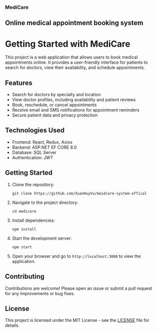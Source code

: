 ### MediCare
## Online medical appointment booking system

# Getting Started with MediCare

This project is a web application that allows users to book medical appointments online. It provides a user-friendly interface for patients to search for doctors, view their availability, and schedule appointments.

## Features

- Search for doctors by specialty and location
- View doctor profiles, including availability and patient reviews
- Book, reschedule, or cancel appointments
- Receive email and SMS notifications for appointment reminders
- Secure patient data and privacy protection

## Technologies Used

- Frontend: React, Redux, Axios
- Backend: ASP.NET EF CORE 8.0
- Database: SQL Server
- Authentication: JWT

## Getting Started

1. Clone the repository:
   ```
   git clone https://github.com/XuanHuyVu/meidcare-system-offical
   ```

2. Navigate to the project directory:
   ```
   cd medicare
   ```

3. Install dependencies:
   ```
   npm install
   ```

4. Start the development server:
   ```
   npm start
   ```

5. Open your browser and go to `http://localhost:3000` to view the application.

## Contributing

Contributions are welcome! Please open an issue or submit a pull request for any improvements or bug fixes.

## License

This project is licensed under the MIT License - see the [LICENSE](LICENSE) file for details.